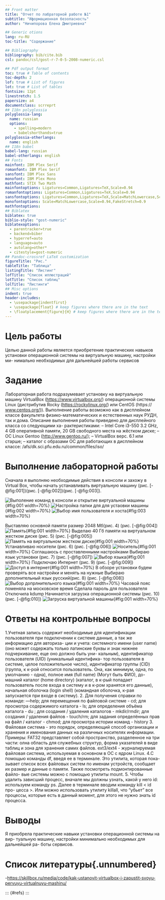 ```yaml
---
## Front matter
title: "Отчет по лабраторной работе №1"
subtitle: "Иформационная безопасность"
author: "Ничипорова Елена Дмитриевна"

## Generic otions
lang: ru-RU
toc-title: "Содержание"

## Bibliography
bibliography: bib/cite.bib
csl: pandoc/csl/gost-r-7-0-5-2008-numeric.csl

## Pdf output format
toc: true # Table of contents
toc-depth: 2
lof: true # List of figures
lot: true # List of tables
fontsize: 12pt
linestretch: 1.5
papersize: a4
documentclass: scrreprt
## I18n polyglossia
polyglossia-lang:
  name: russian
  options:
	- spelling=modern
	- babelshorthands=true
polyglossia-otherlangs:
  name: english
## I18n babel
babel-lang: russian
babel-otherlangs: english
## Fonts
mainfont: IBM Plex Serif
romanfont: IBM Plex Serif
sansfont: IBM Plex Sans
monofont: IBM Plex Mono
mathfont: STIX Two Math
mainfontoptions: Ligatures=Common,Ligatures=TeX,Scale=0.94
romanfontoptions: Ligatures=Common,Ligatures=TeX,Scale=0.94
sansfontoptions: Ligatures=Common,Ligatures=TeX,Scale=MatchLowercase,Scale=0.94
monofontoptions: Scale=MatchLowercase,Scale=0.94,FakeStretch=0.9
mathfontoptions:
## Biblatex
biblatex: true
biblio-style: "gost-numeric"
biblatexoptions:
  - parentracker=true
  - backend=biber
  - hyperref=auto
  - language=auto
  - autolang=other*
  - citestyle=gost-numeric
## Pandoc-crossref LaTeX customization
figureTitle: "Рис."
tableTitle: "Таблица"
listingTitle: "Листинг"
lofTitle: "Список иллюстраций"
lotTitle: "Список таблиц"
lolTitle: "Листинги"
## Misc options
indent: true
header-includes:
  - \usepackage{indentfirst}
  - \usepackage{float} # keep figures where there are in the text
  - \floatplacement{figure}{H} # keep figures where there are in the text
---
```


# Цель работы

Целью данной работы является приобретение практических навыков
установки операционной системы на виртуальную машину, настройки ми-
нимально необходимых для дальнейшей работы сервисов

# Задание

Лабораторная работа подразумевает установку на виртуальную машину
VirtualBox (https://www.virtualbox.org/) операционной системы Linux
(дистрибутив Rocky (https://rockylinux.org/) или CentOS (https://
www.centos.org/)).
Выполнение работы возможно как в дисплейном классе факультета
физико-математических и естественных наук РУДН, так и дома. Описание
выполнения работы приведено для дисплейного класса со следующими ха-
рактеристиками:
– Intel Core i3-550 3.2 GHz, 4 GB оперативной памяти, 20 GB свободного
места на жёстком диске;
– ОС Linux Gentoo (http://www.gentoo.ru/);
– VirtualBox верс. 6.1 или старше;
– каталог с образами ОС для работающих в дисплейном классе:
/afs/dk.sci.pfu.edu.ru/common/files/iso/


# Выполнение лабораторной работы

Сначала я выполняю необходимые действия в консоли и захожу в Virtual Box, чтобы начать устанавливать виртуальную машину (рис. [-@fig:001])(рис. [-@fig:002])(рис. [-@fig:003]).

![Выполение команд в консоли и открытие виртуальной машины](image/1.jpg){#fig:001 width=70%}
![Настройка папки для для устаовки машины](image/2.jpg){#fig:002 width=70%}
![Выбор имя пользователя и хоста](image/3.jpg){#fig:003 width=70%}

Выставляю основной памяти размер 2048 Мб(рис. 4) (рис. [-@fig:004])
![Память](image/1.jpg){#fig:001 width=70%}
Выделаю 40 Гб памяти на виртуальном жестком диске (рис. 5) (рис. [-@fig:005])
![Память на виртуальном жестком диске](image/1.jpg){#fig:001 width=70%}
Устанавливаю носители (рис. 6) (рис. [-@fig:006])
![Носитель](image/1.jpg){#fig:001 width=70%}
Соглашаюсь с проставленными настройками 
Выбираю язык установки (рис. 7) (рис. [-@fig:007])
![Выбор языка](image/1.jpg){#fig:001 width=70%}
Подключаю Интернет (рис. 9) (рис. [-@fig:009])
![Доступ в интернет](image/1.jpg){#fig:001 width=70%}
В обзоре установки будем проверять все настройки и менять на нужные
Выбираю дополнительный язык русский(рис. 8) (рис. [-@fig:008])
![Выбор допрлнительного языка](image/1.jpg){#fig:001 width=70%}
Часовой пояс поменяла на московское время
Сделала пароль для пользователя
Отключила kdump
Начинается загрузка операционной системы (рис. 10) (рис. [-@fig:010])
![Загруска виртуальной машины](image/1.jpg){#fig:001 width=70%}


# Ответы на контрольные вопросы
1.Учетная запись содержит необходимые для идентификации пользователя
при подключении к системе данные, а так же информацию для авториза-
ции и учета: системного имени (user name) (оно может содержать только
латинские буквы и знак нижнее подчеркивание, еще оно должно быть уни-
кальным), идентификатор пользователя (UID) (уникальный идентифика-
тор пользователя в системе, целое положительное число), идентификатор
группы (CID) (группа, к к-рой относится пользователь. Она, как минимум,
одна, по умолчанию - одна), полное имя (full name) (Могут быть ФИО), до-
машний каталог (home directory) (каталог, в к-рый попадает пользователь
после входа в систему и в к-ром хранятся его данные), начальная оболочка
(login shell) (командная оболочка, к-рая запускается при входе в систему).
2. Для получения справки по команде: —help; для перемещения по файловой
системе - cd; для просмотра содержимого каталога - ls; для определения
объёма каталога - du ; для создания / удаления каталогов - mkdir/rmdir; для
создания / удаления файлов - touch/rm; для задания определённых прав на
файл / каталог - chmod; для просмотра истории команд - history
3. Файловая система - это порядок, определяющий способ организации и
хранения и именования данных на различных носителях информации.
Примеры: FAT32 представляет собой пространство, разделенное на три
части: олна область для служебных структур, форма указателей в виде
таблиц и зона для хранения самих файлов. ext3/ext4 - журналируемая
файловая система, используемая в основном в ОС с ядром Linux.
4.С помощью команды df, введя ее в терминале. Это утилита, которая пока-
зывает список всех файловых систем по именам устройств, сообщает их
размер и данные о памяти. Также посмотреть подмонтированные файло-
вые системы можно с помощью утилиты mount.
5. Чтобы удалить зависший процесс, вначале мы должны узнать, какой у него
id: используем команду ps. Далее в терминале вводим команду kill < id про-
цесса >. Или можно использовать утилиту killall, что “убьет” все процессы,
которые есть в данный момент, для этого не нужно знать id процесса.


# Выводы

Я приобрела практические навыки установки операционной системы на вир-
туальную машину, настройки минимально необходимых для дальнейшей ра-
боты сервисов.

# Список литературы{.unnumbered}
-https://skillbox.ru/media/code/kak-ustanovit-virtualbox-i-zapustit-svoyu-pervuyu-virtualnuyu-mashinu/

::: {#refs}
:::

